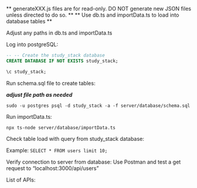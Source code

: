 ** generateXXX.js files are for read-only. DO NOT generate new JSON files unless directed to do so. **
** Use db.ts and importData.ts to load into database tables **

Adjust any paths in db.ts and importData.ts


Log into postgreSQL:

```sql
-- -- Create the study_stack database
CREATE DATABASE IF NOT EXISTS study_stack;

\c study_stack;
```

Run schema.sql file to create tables:

**_adjust file path as needed_**

`sudo -u postgres psql -d study_stack -a -f server/database/schema.sql`

Run importData.ts:

`npx ts-node server/database/importData.ts`

Check table load with query from study_stack database:

Example:
`SELECT * FROM users limit 10;`

Verify connection to server from database:
Use Postman and test a get request to “localhost:3000/api/users”

List of APIs:

